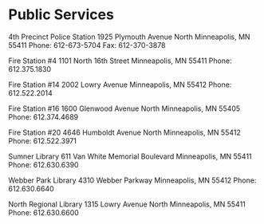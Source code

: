 # Public Services

4th Precinct Police Station
1925 Plymouth Avenue North
Minneapolis, MN 55411
Phone: 612-673-5704 
Fax: 612-370-3878

Fire Station #4
1101 North 16th Street
Minneapolis, MN 55411
Phone: 612.375.1830

Fire Station #14
2002 Lowry Avenue 
Minneapolis, MN 55412
Phone: 612.522.2014

Fire Station #16
1600 Glenwood Avenue North
Minneapolis, MN 55405
Phone: 612.374.4689

Fire Station #20
4646 Humboldt Avenue North
Minneapolis, MN 55412
Phone: 612.522.3971

Sumner Library
611 Van White Memorial Boulevard
Minneapolis, MN 55411
Phone: 612.630.6390

Webber Park Library
4310 Webber Parkway 
Minneapolis, MN 55412
Phone: 612.630.6640

North Regional Library
1315 Lowry Avenue North
Minneapolis, MN 55411
Phone: 612.630.6600